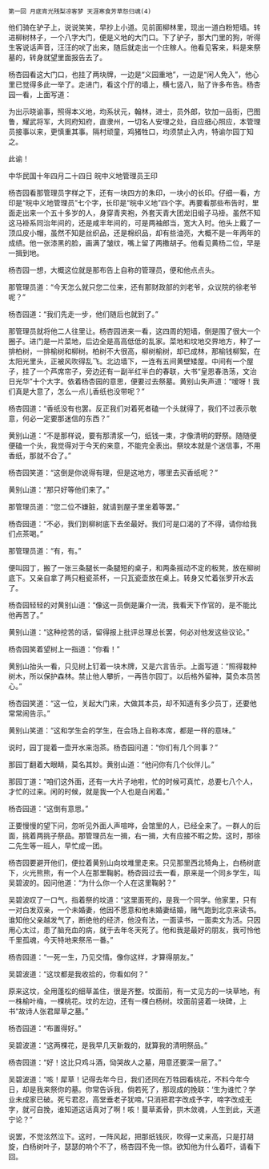     第一回 月底宵光残梨凉客梦 天涯寒食芳草怨归魂(4) 

   他们骑在驴子上，说说笑笑，早抄上小道。见前面柳林里，现出一道白粉短墙。转进柳树林子，一个八字大门，便是义地的大门口。下了驴子，那大门里的狗，听得生客说话声音，汪汪的吠了出来，随后就走出一个庄稼人。他看见客来，料是来祭墓的，转身就望里面报告去了。

   杨杏园看这大门口，也挂了两块牌，一边是“义园重地”，一边是“闲人免入”，他心里已觉得多此一举了。走进门，看这个厅的墙上，横七竖八，贴了许多布告。杨杏园一看，上面写道：

   为出示晓谕事，照得本义地，均系状元，翰林，进士，员外郎，钦加一品街，巴图鲁，耀武将军，大同府知府，直隶州，一切名人安埋之处，自应细心照应，本管理员接事以来，更慎重其事。隔村顽童，鸡猪牲口，均须禁止入内，特谕尔园丁知之。

   此谕！

   中华民国十年四月二十四日 皖中义地管理员王印

   杨杏园看那管理员字样之下，还有一块四方的朱印，一块小的长印。仔细一看，方印是“皖中义地管理员”七个字，长印是“皖中义地”四个字。再要看那些布告时，里面走出来一个五十多岁的人，身穿青夹袍，外套天青大团龙旧缎子马褂。虽然不知这马褂系同治年间的，还是咸丰年间的，可是两袖郎当，宽大入时。他头上戴了一顶瓜皮小帽，虽然不知是丝织品，还是棉织品，却有些油亮，大概不是一年两年的成绩。他一张漆黑的脸，画满了皱纹，嘴上留了两撒胡子。他看见黄杨二位，早是一揖到地。

   杨杏园一想，大概这位就是那布告上自称的管理员，便和他点点头。

   那管理员道：“今天怎么就只您二位来，还有那财政部的刘老爷，众议院的徐老爷呢？”

   杨杏园道：“我们先走一步，他们随后也就到了。”

   那管理员就将他二人往里让。杨杏园进来一看，这四周的短墙，倒是围了很大一个圈子。进门是一片菜地，后边全是高高低低的乱家。菜地和坟地交界地方，种了一排柏树，一排榆树和柳树。柏树不大很高，柳树榆树，却已成林，那榆钱柳絮，在太阳光里头，正被风吹得乱飞。北边墙下，一连有五间黄壁矮屋。中间有一个屋子，挂了一个芦席帘子，旁边还有一副半红半白的春联，大书“皇恩春浩荡，文治日光华”十个大字。依着杨杏园的意思，便要过去祭墓。黄别山失声道：“嗳呀！我们真是大意了，怎么一点儿香纸也没带呢？”

   杨杏园道：“香纸没有也罢。反正我们对着死者磕一个头就得了，我们不过表示敬意，何必一定要那迷信的东西？”

   黄别山道：“不是那样说，要有那清浆一勺，纸钱一束，才像清明的野祭。随随便便磕一个头，我觉得对于今天的来意，不能完全表出。祭坟本就是个迷信事，不用香纸，那就不合了。”

   杨杏园笑道：“这倒是你说得有理，但是这地方，哪里去买香纸呢？”

   黄别山道：“那只好等他们来了。”

   那管理员道：“您二位不嫌脏，就请到屋子里坐着等罢。”

   杨杏园道：“不必，我们到柳树底下去坐最好。我们可是口渴的了不得，请你给我们点茶喝。”

   那管理员道：“有，有。”

   便叫园丁，搬了一张三条腿长一条腿短的桌子，和两条摇动不定的板凳，放在柳树底下。又亲自拿了两只粗瓷茶杯，一只瓦瓷壶放在桌上。转身又忙着张罗开水去了。

   杨杏园轻轻的对黄别山道：“像这一员倒是廉介一流，我看天下作官的，是不能比他再苦了。”

   黄别山道：“这种挖苦的话，留得报上批评总理总长罢，何必对他发这些议论。”

   杨杏园笑着望树上一指道：“你看！”

   黄别山抬头一看，只见树上钉着一块木牌，又是六言告示。上面写道：“照得栽种树木，所以保护森林。禁止他人攀折，一再告尔园丁。以后格外留神，莫负本员苦心。”

   杨杏园笑道：“这一位，关起大门来，大做其本员，却不知道有多少员丁，还要他常常闹告示。”

   黄别山笑道：“这和学生会的学生，在会场上自称本席，都是一样的意味。”

   说时，园丁提着一壶开水来泡茶。杨杏园问道：“你们有几个同事？”

   那园丁翻着大眼睛，莫名其妙。黄别山道：“他问你有几个伙伴儿。”

   那园丁道：“咱们这外面，还有一大片子地啦，忙的时候可真忙，总要七八个人，才忙的过来。闲的时候，就是我一个人也是白闲着。”

   杨杏园道：“这倒有意思。”

   正要慢慢的望下问，忽听见外面人声喧哗，会馆里的人，已经全来了。一群人的后面，挑着两挑子祭品。那管理员左一揖，右一揖，大有应接不暇之势。这时，那徐二先生等一班人，早忙成一团。

   杨杏园要避开他们，便拉着黄别山向坟堆里走来。只见那里西北犄角上，白杨树底下，火光熊熊，有一个人在那里鞠躬。杨杏园过去一看，原来是一个同乡学生，叫吴碧波的。因问他道：“为什么你一个人在这里鞠躬？”

   吴碧波叹了一口气，指着祭的坟道：“这里面死的，是我一个同学。他家里，只有一对白发双亲，一个未婚妻，他因不愿意和他未婚妻结婚，赌气跑到北京来读书。谁知他父亲越发气了，断绝他的经济，他没有法，一面读书，一面卖文为活。只因用心太过，患了脑充血的病，就于去年冬天死了。他和我是最好的朋友，我可怜他千里孤魂，今天特地来祭吊一番。”

   杨杏园道：“一死一生，乃见交情。像你这样，才算得朋友。”

   吴碧波道：“这坟都是我收拾的，你看如何？”

   原来这坟，全用蓬松的细草盖住，很是齐整。坟面前，有一丈见方的一块草地，有一株榆叶梅，一棵桃花。坟的左边，还有一棵白杨树。坟面前竖着一块碑，上书“故诗人张君犀草之墓。”

   杨杏园道：“布置得好。”

   吴碧波道：“这两棵花，是我早几天新栽的，就算我的清明祭品。”

   杨杏园道：“好！这比只鸡斗酒，恸哭故人之墓，用意还要深一层了。”

   吴碧波道：“咳！犀草！记得去年今日，我们还同在万牲园看桃花，不料今年今日，却是我来祭你的墓。你常告诉我，倘若死了，那现成的挽联：‘生为谁忙？学业未成家已破。死亏君忍，高堂垂老子犹啼。’只消把君字改成予字，啼字改成无字，就可自挽，谁知道这话真对了啊！咳！蔓草紊骨，拱木敛魂，人生到此，天道宁论？”

   说罢，不觉泫然泣下。这时，一阵风起，把那纸钱灰，吹得一丈来高，只是打胡旋，白杨树叶子，瑟瑟的响个不了，杨杏园不免一惊。欲知他为什么着吓，请看下回。

